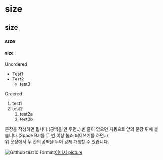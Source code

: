 # size
## size
### size
#### size

Unordered
* Test1
* Test2
  * test3

Ordered
1. test1
1. test2
   1. test2a
   1. test2b
   
문장을 작성하면 됩니다.(공백을 안 두면..) 
빈 줄이 없으면 자동으로 앞의 문장 뒤에 붙습니다.(Space Bar를 두 번 이상 눌러 띄어쓰기를 하면..)   
위 문장에서 두 칸의 공백을 두어 강제 개행할 수 있습니다.

![Gitthub test10](/picture_paris.jfif)
Format:[이미지 picture](C:\Users\useok\OneDrive\문서\GitHub\test10\picture)
